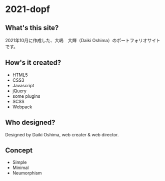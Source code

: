 # 2021-dopf
## What's this site?
2021年10月に作成した、大嶋　大輝（Daiki Oshima）のポートフォリオサイトです。

## How's it created?

- HTML5
- CSS3
- Javascript
- jQuery
- some plugins
- SCSS
- Webpack

## Who designed?
Designed by Daiki Oshima, web creater & web director.

## Concept
- Simple
- Minimal
- Neumorphism
